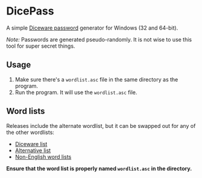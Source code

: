 # DicePass
A simple [Diceware password](http://world.std.com/~reinhold/diceware.html) generator for Windows (32 and 64-bit).

*Note:* Passwords are generated pseudo-randomly. It is not wise to use this tool for super secret things.

## Usage
1. Make sure there's a `wordlist.asc` file in the same directory as the program.
2. Run the program. It will use the `wordlist.asc` file. 

## Word lists
Releases include the alternate wordlist, but it can be swapped out for any of the other wordlists:

* [Diceware list](http://world.std.com/~reinhold/diceware.wordlist.asc)
* [Alternative list](http://world.std.com/~reinhold/beale.wordlist.asc)
* [Non-English word lists](http://world.std.com/~reinhold/diceware.html#japanese)

**Ensure that the word list is properly named `wordlist.asc` in the directory.**